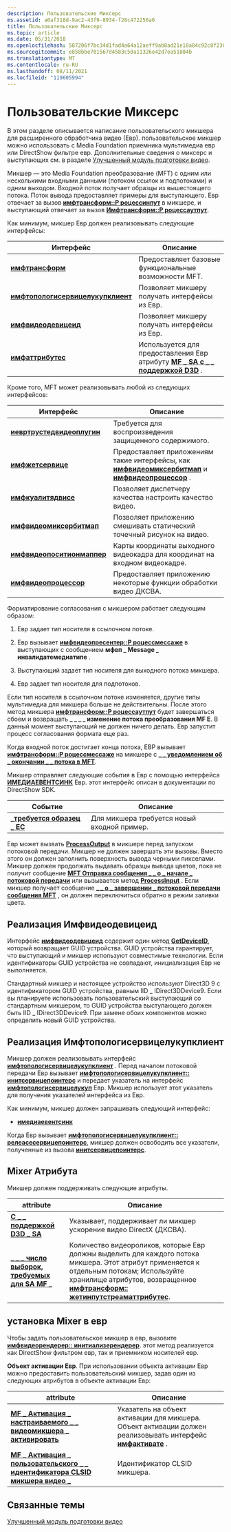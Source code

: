 ```yaml
---
description: Пользовательские Миксерс
ms.assetid: a0af318d-9ac2-43f9-8934-f28c472256a6
title: Пользовательские Миксерс
ms.topic: article
ms.date: 05/31/2018
ms.openlocfilehash: 587206f7bc34d1fad4a64a12aeff9ab8ad21e18a84c92c8f2302776fdc126a68
ms.sourcegitcommit: e858bbe701567d4583c50a11326e42d7ea51804b
ms.translationtype: MT
ms.contentlocale: ru-RU
ms.lasthandoff: 08/11/2021
ms.locfileid: "119605994"
---
```

# <a name="custom-mixers"></a>Пользовательские Миксерс

В этом разделе описывается написание пользовательского микшера для расширенного обработчика видео (Евр). пользовательское микшер можно использовать с Media Foundation приемника мультимедиа евр или DirectShow фильтре евр. Дополнительные сведения о миксерс и выступающих см. в разделе [Улучшенный модуль подготовки видео](enhanced-video-renderer.md).

Микшер — это Media Foundation преобразование (MFT) с одним или несколькими входными данными (потоком ссылок и подпотоками) и одним выходом. Входной поток получает образцы из вышестоящего потока. Поток вывода предоставляет примеры для выступающего. Евр отвечает за вызов [**имфтрансформ::P роцессинпут**](/windows/desktop/api/mftransform/nf-mftransform-imftransform-processinput) в микшере, и выступающий отвечает за вызов [**Имфтрансформ::P роцессаутпут**](/windows/desktop/api/mftransform/nf-mftransform-imftransform-processoutput).

Как минимум, микшер Евр должен реализовывать следующие интерфейсы:



| Интерфейс                                                                | Описание                                                                                      |
|--------------------------------------------------------------------------|--------------------------------------------------------------------------------------------------|
| [**имфтрансформ**](/windows/desktop/api/mftransform/nn-mftransform-imftransform)                                     | Предоставляет базовые функциональные возможности MFT.                                                                 |
| [**имфтопологисервицелукупклиент**](/windows/desktop/api/evr/nn-evr-imftopologyservicelookupclient) | Позволяет микшеру получать интерфейсы из Евр.                                                |
| [**имфвидеодевицеид**](/windows/desktop/api/evr/nn-evr-imfvideodeviceid)                             | Позволяет микшеру получать интерфейсы из Евр.                                                |
| [**имфаттрибутес**](/windows/desktop/api/mfobjects/nn-mfobjects-imfattributes)                                   | Используется для предоставления Евр атрибуту [**MF \_ SA с \_ \_ поддержкой D3D**](mf-sa-d3d-aware-attribute.md) . |



 

Кроме того, MFT может реализовывать любой из следующих интерфейсов:



| Интерфейс                                                | Описание                                                                                                                                          |
|----------------------------------------------------------|------------------------------------------------------------------------------------------------------------------------------------------------------|
| [**иевртрустедвидеоплугин**](/windows/desktop/api/evr/nn-evr-ievrtrustedvideoplugin) | Требуется для воспроизведения защищенного содержимого.                                                                                                                  |
| [**имфжетсервице**](/windows/desktop/api/mfidl/nn-mfidl-imfgetservice)                   | Предоставляет приложениям такие интерфейсы, как [**имфвидеомиксербитмап**](/windows/desktop/api/evr9/nn-evr9-imfvideomixerbitmap) и [**имфвидеопроцессор**](/windows/desktop/api/evr9/nn-evr9-imfvideoprocessor) . |
| [**имфкуалитядвисе**](/windows/desktop/api/mfidl/nn-mfidl-imfqualityadvise)             | Позволяет диспетчеру качества настроить качество видео.                                                                                             |
| [**имфвидеомиксербитмап**](/windows/desktop/api/evr9/nn-evr9-imfvideomixerbitmap)       | Позволяет приложению смешивать статический точечный рисунок на видео.                                                                                       |
| [**имфвидеопоситионмаппер**](/windows/desktop/api/evr/nn-evr-imfvideopositionmapper) | Карты координаты выходного видеокадра для координат на входном видеокадре.                                                                  |
| [**имфвидеопроцессор**](/windows/desktop/api/evr9/nn-evr9-imfvideoprocessor)           | Предоставляет приложению некоторые функции обработки видео ДКСВА.                                                                                      |



 

Форматирование согласования с микшером работает следующим образом:

1.  Евр задает тип носителя в ссылочном потоке.
2.  Евр вызывает [**имфвидеопресентер::P роцессмессаже**](/windows/desktop/api/evr/nf-evr-imfvideopresenter-processmessage) в выступающих с сообщением **мфвп \_ Message \_ инвалидатемедиатипе** .

3.  Выступающий задает тип носителя для выходного потока микшера.
4.  Евр задает тип носителя для подпотоков.

Если тип носителя в ссылочном потоке изменяется, другие типы мультимедиа для микшера больше не действительны. После этого метод микшера [**имфтрансформ::P роцессаутпут**](/windows/desktop/api/mftransform/nf-mftransform-imftransform-processoutput) будет завершаться сбоем и возвращать **\_ \_ \_ \_ изменение потока преобразования MF E**. В данный момент выступающий не должен ничего делать. Евр запустит процесс согласования формата еще раз.

Когда входной поток достигает конца потока, ЕВР вызывает [**имфтрансформ::P роцессмессаже**](/windows/desktop/api/mftransform/nf-mftransform-imftransform-processmessage) на микшере с [**\_ \_ уведомлением об \_ окончании \_ \_ потока в MFT**](mft-message-notify-end-of-stream.md).

Микшер отправляет следующие события в Евр с помощью интерфейса [**ИМЕДИАЕВЕНТСИНК**](/windows/win32/api/strmif/nn-strmif-imediaeventsink) Евр. этот интерфейс описан в документации по DirectShow SDK.



| Событие                                            | Описание                            |
|--------------------------------------------------|----------------------------------------|
| [**\_требуется образец \_ EC**](../directshow/ec-sample-needed.md) | Для микшера требуется новый входной пример. |



 

Евр может вызвать [**ProcessOutput**](/windows/desktop/api/mftransform/nf-mftransform-imftransform-processoutput) в микшере перед запуском потоковой передачи. Микшер не должен завершать эти вызовы. Вместо этого он должен заполнить поверхность вывода черными пикселами. Микшер должен продолжать выдавать образцы вывода цветов, пока не получит сообщение [**MFT Отправка сообщения \_ \_ о \_ начале \_ потоковой передачи**](mft-message-notify-begin-streaming.md) или вызывается метод [**ProcessInput**](/windows/desktop/api/mftransform/nf-mftransform-imftransform-processinput) . Если микшер получает сообщение [**\_ \_ о \_ завершении \_ потоковой передачи сообщения MFT**](mft-message-notify-end-streaming.md) , он должен переключиться обратно в режим заливки цвета.

## <a name="implementing-imfvideodeviceid"></a>Реализация Имфвидеодевицеид

Интерфейс [**имфвидеодевицеид**](/windows/desktop/api/evr/nn-evr-imfvideodeviceid) содержит один метод [**GetDeviceID**](/windows/desktop/api/evr/nf-evr-imfvideodeviceid-getdeviceid), который возвращает GUID устройства. GUID устройства гарантирует, что выступающий и микшер используют совместимые технологии. Если идентификаторы GUID устройства не совпадают, инициализация Евр не выполняется.

Стандартный микшер и настоящее устройство используют Direct3D 9 с идентификатором GUID устройства, равным IID \_ IDirect3DDevice9. Если вы планируете использовать пользовательский выступающий со стандартным микшером, то GUID устройства выступающего должен быть IID \_ IDirect3DDevice9. При замене обоих компонентов можно определить новый GUID устройства.

## <a name="implementing-imftopologyservicelookupclient"></a>Реализация Имфтопологисервицелукупклиент

Микшер должен реализовывать интерфейс [**имфтопологисервицелукупклиент**](/windows/desktop/api/evr/nn-evr-imftopologyservicelookupclient) . Перед началом потоковой передачи Евр вызывает [**имфтопологисервицелукупклиент:: инитсервицепоинтерс**](/windows/desktop/api/evr/nf-evr-imftopologyservicelookupclient-initservicepointers) и передает указатель на интерфейс [**имфтопологисервицелукуп**](/windows/desktop/api/evr/nn-evr-imftopologyservicelookup) Евр. Микшер использует этот указатель для получения указателей интерфейса из Евр.

Как минимум, микшер должен запрашивать следующий интерфейс:

-   [**имедиаевентсинк**](/windows/win32/api/strmif/nn-strmif-imediaeventsink)

Когда Евр вызывает [**имфтопологисервицелукупклиент:: релеасесервицепоинтерс**](/windows/desktop/api/evr/nf-evr-imftopologyservicelookupclient-releaseservicepointers), микшер должен освободить все указатели, полученные из вызова [**инитсервицепоинтерс**](/windows/desktop/api/evr/nf-evr-imftopologyservicelookupclient-initservicepointers).

## <a name="mixer-attributes"></a>Mixer Атрибута

Микшер должен поддерживать следующие атрибуты.



| attribute                                                                        | Описание                                                                                                                                                                                                                                           |
|----------------------------------------------------------------------------------|-------------------------------------------------------------------------------------------------------------------------------------------------------------------------------------------------------------------------------------------------------|
| [**С \_ \_ поддержкой D3D \_ SA**](mf-sa-d3d-aware-attribute.md)                          | Указывает, поддерживает ли микшер ускорение видео DirectX (ДКСВА).                                                                                                                                                                               |
| [**\_ \_ \_ число выборок, требуемых для SA MF \_**](mf-sa-required-sample-count-attribute.md) | Количество видеороликов, которые Евр должны выделить для каждого потока микшера. Этот атрибут применяется к отдельным потокам; Используйте хранилище атрибутов, возвращенное [**имфтрансформ:: жетинпутстреаматтрибутес**](/windows/desktop/api/mftransform/nf-mftransform-imftransform-getinputstreamattributes). |



 

## <a name="setting-the-mixer-on-the-evr"></a>установка Mixer в евр

Чтобы задать пользовательское микшер в евр, вызовите [**имфвидеорендерер:: инитиализерендерер**](/windows/desktop/api/evr/nf-evr-imfvideorenderer-initializerenderer). этот метод реализуется как DirectShow фильтром евр, так и приемником носителей евр.

**Объект активации Евр**. При использовании объекта активации Евр можно предоставить пользовательский микшер, задав один из следующих атрибутов в объекте активации Евр:



| attribute                                                                                                 | Описание                                                                                                                           |
|-----------------------------------------------------------------------------------------------------------|---------------------------------------------------------------------------------------------------------------------------------------|
| [**MF \_ Активация \_ настраиваемого \_ \_ видеомикшера \_ активировать**](mf-activate-custom-video-mixer-activate-attribute.md) | Указатель на объект активации для микшера. Объект активации должен реализовывать интерфейс [**имфактивате**](/windows/desktop/api/mfobjects/nn-mfobjects-imfactivate) . |
| [**MF \_ Активация \_ пользовательского \_ \_ идентификатора CLSID микшера видео \_**](mf-activate-custom-video-mixer-clsid-attribute.md)       | Идентификатор CLSID микшера.                                                                                                                   |



 

## <a name="related-topics"></a>Связанные темы

<dl> <dt>

[Улучшенный модуль подготовки видео](enhanced-video-renderer.md)
</dt> </dl>

 

 
